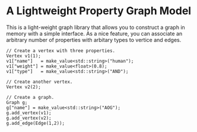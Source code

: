 A Lightweight Property Graph Model
==================================

This is a light-weight graph library that allows you to construct a graph
in memory with a simple interface.
As a nice feature, you can associate an arbitrary number of properties
with arbitary types to vertice and edges.


    // Create a vertex with three properties.
    Vertex v1(1);
    v1["name"]   = make_value<std::string>("human");
    v1["weight"] = make_value<float>(0.8);
    v1["type"]   = make_value<std::string>("AND");

    // Create another vertex.
    Vertex v2(2);

    // Create a graph.
    Graph g;
    g["name"] = make_value<std::string>("AOG");
    g.add_vertex(v1);
    g.add_vertex(v2);
    g.add_edge(Edge(1,2));
